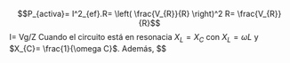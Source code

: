 
$$P_{activa}= I^2_{ef}.R= \left( \frac{V_{R}}{R} \right)^2 R= \frac{V_{R}}{R}$$
I= Vg/Z
Cuando el circuito está en resonacia $X_{L}=X_{C}$ con $X_{L}= \omega L$ y $X_{C}= \frac{1}{\omega C}$. Además, $$